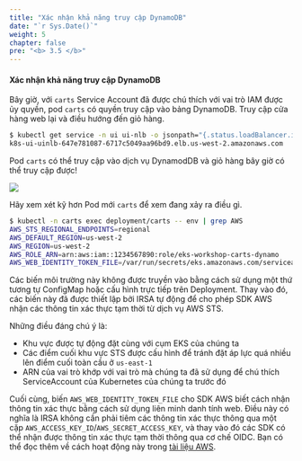 ```yaml
---
title: "Xác nhận khả năng truy cập DynamoDB"
date: "`r Sys.Date()`"
weight: 5
chapter: false
pre: "<b> 3.5 </b>"
---
```


#### Xác nhận khả năng truy cập DynamoDB

Bây giờ, với `carts` Service Account đã được chú thích với vai trò IAM được ủy quyền, pod `carts` có quyền truy cập vào bảng DynamoDB. Truy cập cửa hàng web lại và điều hướng đến giỏ hàng.

```bash
$ kubectl get service -n ui ui-nlb -o jsonpath="{.status.loadBalancer.ingress[*].hostname}"
k8s-ui-uinlb-647e781087-6717c5049aa96bd9.elb.us-west-2.amazonaws.com
```

Pod `carts` có thể truy cập vào dịch vụ DynamodDB và giỏ hàng bây giờ có thể truy cập được!

<browser url="http://k8s-ui-uinlb-647e781087-6717c5049aa96bd9.elb.us-west-2.amazonaws.com/cart">
<img src={require('@site/static/img/sample-app-screens/shopping-cart.png').default}/>
</browser>

Hãy xem xét kỹ hơn Pod mới `carts` để xem đang xảy ra điều gì.

```bash
$ kubectl -n carts exec deployment/carts -- env | grep AWS
AWS_STS_REGIONAL_ENDPOINTS=regional
AWS_DEFAULT_REGION=us-west-2
AWS_REGION=us-west-2
AWS_ROLE_ARN=arn:aws:iam::1234567890:role/eks-workshop-carts-dynamo
AWS_WEB_IDENTITY_TOKEN_FILE=/var/run/secrets/eks.amazonaws.com/serviceaccount/token
```

Các biến môi trường này không được truyền vào bằng cách sử dụng một thứ tương tự ConfigMap hoặc cấu hình trực tiếp trên Deployment. Thay vào đó, các biến này đã được thiết lập bởi IRSA tự động để cho phép SDK AWS nhận các thông tin xác thực tạm thời từ dịch vụ AWS STS.

Những điều đáng chú ý là:

* Khu vực được tự động đặt cùng với cụm EKS của chúng ta
* Các điểm cuối khu vực STS được cấu hình để tránh đặt áp lực quá nhiều lên điểm cuối toàn cầu ở `us-east-1`
* ARN của vai trò khớp với vai trò mà chúng ta đã sử dụng để chú thích ServiceAccount của Kubernetes của chúng ta trước đó

Cuối cùng, biến `AWS_WEB_IDENTITY_TOKEN_FILE` cho SDK AWS biết cách nhận thông tin xác thực bằng cách sử dụng liên minh danh tính web. Điều này có nghĩa là IRSA không cần phải tiêm các thông tin xác thực thông qua một cặp `AWS_ACCESS_KEY_ID`/`AWS_SECRET_ACCESS_KEY`, và thay vào đó các SDK có thể nhận được thông tin xác thực tạm thời thông qua cơ chế OIDC. Bạn có thể đọc thêm về cách hoạt động này trong [tài liệu AWS](https://docs.aws.amazon.com/IAM/latest/UserGuide/id_roles_providers_oidc.html).